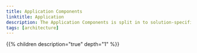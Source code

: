 ```yaml
---
title: Application Components
linktitle: Application
description: The Application Components is split in to solution-specific application components, application construction components and non-solution application components.
tags: [architecture]
---
```


{{% children description="true" depth="1" %}}
